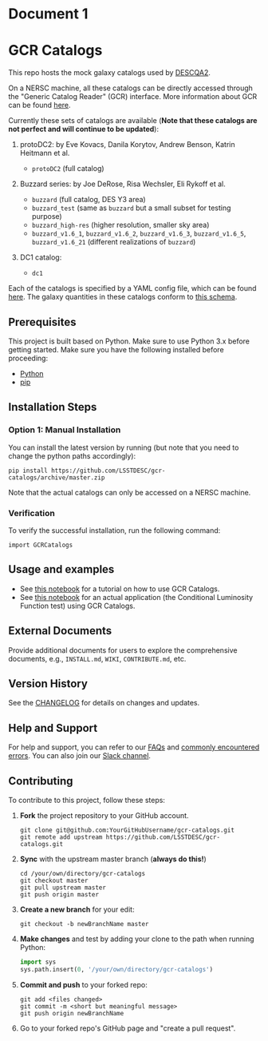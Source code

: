 # Document 1

# GCR Catalogs

This repo hosts the mock galaxy catalogs used by [DESCQA2](https://github.com/LSSTDESC/descqa).

On a NERSC machine, all these catalogs can be directly accessed through the "Generic Catalog Reader" (GCR) interface.
More information about GCR can be found [here](https://github.com/yymao/generic-catalog-reader).

Currently these sets of catalogs are available (**Note that these catalogs are not perfect and will continue to be updated**):

1. protoDC2:
   by Eve Kovacs, Danila Korytov, Andrew Benson, Katrin Heitmann et al.
   - `protoDC2` (full catalog)
   
2. Buzzard series:
   by Joe DeRose, Risa Wechsler, Eli Rykoff et al.
   - `buzzard` (full catalog, DES Y3 area)
   - `buzzard_test` (same as `buzzard` but a small subset for testing purpose)
   - `buzzard_high-res` (higher resolution, smaller sky area)
   - `buzzard_v1.6_1`, `buzzard_v1.6_2`, `buzzard_v1.6_3`, `buzzard_v1.6_5`, `buzzard_v1.6_21` (different realizations of `buzzard`)
      
3. DC1 catalog:
   - `dc1`

Each of the catalogs is specified by a YAML config file, which can be found [here](https://github.com/LSSTDESC/gcr-catalogs/tree/master/GCRCatalogs/catalog_configs). The galaxy quantities in these catalogs conform to [this schema](https://docs.google.com/document/d/1rUsImkBkjjw82Xa_-3a8VMV6K9aYJ8mXioaRhz0JoqI/edit).

## Prerequisites

This project is built based on Python. Make sure to use Python 3.x before getting started. Make sure you have the following installed before proceeding:

- [Python](https://www.python.org/downloads/)
- [pip](https://pip.pypa.io/en/stable/installation/)

## Installation Steps

### Option 1: Manual Installation

You can install the latest version by running (but note that you need to change the python paths accordingly):

```
pip install https://github.com/LSSTDESC/gcr-catalogs/archive/master.zip
```

Note that the actual catalogs can only be accessed on a NERSC machine.

### Verification

To verify the successful installation, run the following command:
```
import GCRCatalogs
```

## Usage and examples

- See [this notebook](https://github.com/LSSTDESC/gcr-catalogs/blob/master/examples/GCRCatalogs%20Demo.ipynb) for a tutorial on how to use GCR Catalogs.
- See [this notebook](https://github.com/LSSTDESC/gcr-catalogs/blob/master/examples/CLF%20Test.ipynb) for an actual application (the Conditional Luminosity Function test) using GCR Catalogs.

## External Documents

Provide additional documents for users to explore the comprehensive documents, e.g., `INSTALL.md`, `WIKI`, `CONTRIBUTE.md`, etc.

## Version History

See the [CHANGELOG](https://github.com/LSSTDESC/gcr-catalogs/blob/master/CHANGELOG.md) for details on changes and updates.

## Help and Support

For help and support, you can refer to our [FAQs](https://github.com/LSSTDESC/gcr-catalogs/blob/master/FAQ.md) and [commonly encountered errors](https://github.com/LSSTDESC/gcr-catalogs/blob/master/ERRORS.md). You can also join our [Slack channel](https://lsstc.slack.com/).

## Contributing

To contribute to this project, follow these steps:

1. **Fork** the project repository to your GitHub account.
   
   ```
   git clone git@github.com:YourGitHubUsername/gcr-catalogs.git
   git remote add upstream https://github.com/LSSTDESC/gcr-catalogs.git
   ```

2. **Sync** with the upstream master branch (**always do this!**)
   
   ```
   cd /your/own/directory/gcr-catalogs
   git checkout master
   git pull upstream master
   git push origin master
   ```

3. **Create a new branch** for your edit:
   
   ```
   git checkout -b newBranchName master
   ```

4. **Make changes** and test by adding your clone to the path when running Python:
   
   ```python
   import sys
   sys.path.insert(0, '/your/own/directory/gcr-catalogs')
   ```

5. **Commit and push** to your forked repo:
   
   ```
   git add <files changed>
   git commit -m <short but meaningful message>
   git push origin newBranchName
   ```

6. Go to your forked repo's GitHub page and "create a pull request".
